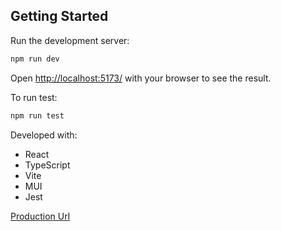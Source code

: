 ## Getting Started

Run the development server:

```bash
npm run dev
```
Open [http://localhost:5173/](http://localhost:5173/) with your browser to see the result.

To run test:
```bash
npm run test
```
Developed with:
 - React
 - TypeScript
 - Vite
 - MUI
 - Jest

 [Production Url](https://pokemon-explorer-indol.vercel.app/)
